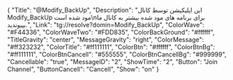 {
"Title": "@Modify_BackUp",
"Description": "این اپلیکیشن توسط کانال Modify_BackUp مود شده است\nبرای برنامه های مود شده بیشتر به کانال ما بپیوندید.",
"Link": "tg://resolve?domin=Modify_BackUp",
"ColorWave": "#F44336",
"ColorWaveTwo": "#FDD835",
"ColorBackGround": "#ffffff",
"TitleGravity": "center",
"MessageGravity": "right",
"ColorMessage": "#ff323232",
"ColorTitle": "#ff111111",
"ColorBtn": "#ffffff",
"ColorBtnBg": "#ff111111",
"ColorBtnCancell": "#555555",
"ColorBtnCancellBg": "#999999",
"Cancellable": "true",
"MessageID": "2",
"ShowTime": "2",
"Button": "Join Channel",
"ButtonCancell": "Cancell",
"Show": "on"
}
